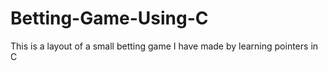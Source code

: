 # Betting-Game-Using-C
This is a layout of a small betting game I have made by learning pointers in C

